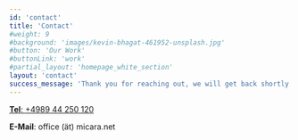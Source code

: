 ```yaml
---
id: 'contact'
title: 'Contact'
#weight: 9
#background: 'images/kevin-bhagat-461952-unsplash.jpg'
#button: 'Our Work'
#buttonLink: 'work'
#partial_layout: 'homepage_white_section'
layout: 'contact'
success_message: 'Thank you for reaching out, we will get back shortly. The micara team'
---
```


<a href="tel:+498944250120" class="tel mt-4">**Tel**: <span>+4989 44 250 120 </span></a>

**E-Mail**: office (ät) micara.net
